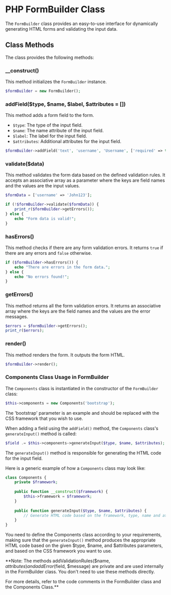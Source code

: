 # PHP FormBuilder Class

The `FormBuilder` class provides an easy-to-use interface for dynamically generating HTML forms and validating the input data.

## Class Methods

The class provides the following methods:

### __construct()

This method initializes the `FormBuilder` instance. 

```php
$formBuilder = new FormBuilder();
```

### addField($type, $name, $label, $attributes = [])

This method adds a form field to the form.

- `$type`: The type of the input field.
- `$name`: The name attribute of the input field.
- `$label`: The label for the input field.
- `$attributes`: Additional attributes for the input field.

```php
$formBuilder->addField('text', 'username', 'Username', ['required' => true, 'minlength' => 5, 'maxlength' => 20]);
```

### validate($data)

This method validates the form data based on the defined validation rules. It accepts an associative array as a parameter where the keys are field names and the values are the input values. 

```php
$formData = ['username' => 'John123'];

if (!$formBuilder->validate($formData)) {
    print_r($formBuilder->getErrors());
} else {
    echo "Form data is valid!";
}
```

### hasErrors()

This method checks if there are any form validation errors. It returns `true` if there are any errors and `false` otherwise.

```php
if ($formBuilder->hasErrors()) {
    echo "There are errors in the form data.";
} else {
    echo "No errors found!";
}
```

### getErrors()

This method returns all the form validation errors. It returns an associative array where the keys are the field names and the values are the error messages.

```php
$errors = $formBuilder->getErrors();
print_r($errors);
```

### render()

This method renders the form. It outputs the form HTML.

```php
$formBuilder->render();
```
### Components Class Usage in FormBuilder

The `Components` class is instantiated in the constructor of the `FormBuilder` class:

```php
$this->components = new Components('bootstrap'); 
```

The 'bootstrap' parameter is an example and should be replaced with the CSS framework that you wish to use. 

When adding a field using the `addField()` method, the `Components` class's `generateInput()` method is called:

```php
$field .= $this->components->generateInput($type, $name, $attributes);
```

The `generateInput()` method is responsible for generating the HTML code for the input field. 

Here is a generic example of how a `Components` class may look like:

```php
class Components {
    private $framework;
    
    public function __construct($framework) {
        $this->framework = $framework;
    }
    
    public function generateInput($type, $name, $attributes) {
        // Generate HTML code based on the framework, type, name and attributes
    }
}
```
You need to define the Components class according to your requirements, making sure that the `generateInput()` method produces the appropriate HTML code based on the given $type, $name, and $attributes parameters, and based on the CSS framework you want to use.


**Note: The methods addValidationRules($name, $attributes) and addError($field, $message) are private and are used internally in the FormBuilder class. You don't need to use these methods directly.

For more details, refer to the code comments in the FormBuilder class and the Components Class.**
